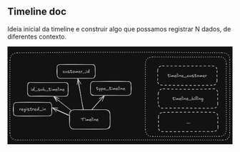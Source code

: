 ## Timeline doc

Ideia inicial da timeline e construir algo que possamos registrar N dados, de diferentes contexto.

![Desenho](img/timeline-doc-system.png)
